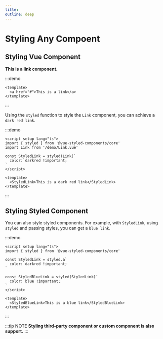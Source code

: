 ```yaml
---
title:
outline: deep
---
```


# Styling Any Compoent

## Styling Vue Component

**This is a link component.**

:::demo

```vue
<template>
  <a href="#">This is a link</a>
</template>
```

:::

Using the `styled` function to style the `Link` component, you can achieve a `dark red link`.

:::demo

```vue
<script setup lang="ts">
import { styled } from '@vue-styled-components/core'
import Link from '/demo/Link.vue'

const StyledLink = styled(Link)`
  color: darkred !important;
`
</script>

<template>
  <StyledLink>This is a dark red link</StyledLink>
</template>
```

:::

## Styling Styled Component

You can also style styled components. For example, with `StyledLink`, using `styled` and passing styles, you can get
a `blue link`.

:::demo

```vue
<script setup lang="ts">
import { styled } from '@vue-styled-components/core'

const StyledLink = styled.a`
  color: darkred !important;
`

const StyledBlueLink = styled(StyledLink)`
  color: blue !important;
`
</script>

<template>
  <StyledBlueLink>This is a blue link</StyledBlueLink>
</template>
```

:::

:::tip NOTE
**Styling third-party component or custom component is also support.**
:::
